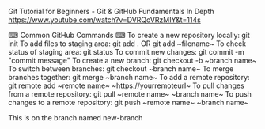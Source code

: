 

Git Tutorial for Beginners - Git & GitHub Fundamentals In Depth
https://www.youtube.com/watch?v=DVRQoVRzMIY&t=114s


⌨ Common GitHub Commands ⌨
To create a new repository locally: git init
To add files to staging area: git add .  OR   git add ~filename~
To check status of staging area: git status
To commit new changes: git commit -m "commit message"
To create a new branch: git checkout -b ~branch name~
To switch between branches: git checkout ~branch name~
To merge branches together: git merge ~branch name~
To add a remote repository: git remote add ~remote name~ ~https://yourremoteurl~
To pull changes from a remote repository: git pull ~remote name~ ~branch name~
To push changes to a remote repository: git push ~remote name~ ~branch name~

This is  on the branch named new-branch